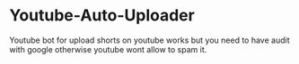 # Youtube-Auto-Uploader
Youtube bot for upload shorts on youtube works but you need to have audit with google otherwise youtube wont allow to spam it.
